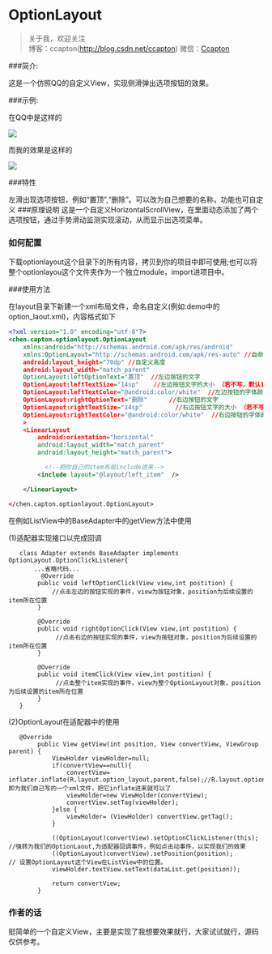 # OptionLayout
> 关于我，欢迎关注  
  博客：ccapton(http://blog.csdn.net/ccapton) 微信：[Ccapton]()   
 
###简介: 

这是一个仿照QQ的自定义View，实现侧滑弹出选项按钮的效果。

###示例:  

在QQ中是这样的

![](https://raw.githubusercontent.com/Ccapton/optionLayout/master/qq.gif)

而我的效果是这样的

![](https://raw.githubusercontent.com/Ccapton/optionLayout/master/my.gif)



###特性 

左滑出现选项按钮，例如“置顶”,“删除”。可以改为自己想要的名称，功能也可自定义
###原理说明
这是一个自定义HorizontalScrollView，在里面动态添加了两个选项按钮，通过手势滑动监测实现滚动，从而显示出选项菜单。

### 如何配置

下载optionlayout这个目录下的所有内容，拷贝到你的项目中即可使用;也可以将整个optionlayou这个文件夹作为一个独立module，import进项目中。

###使用方法

在layout目录下新建一个xml布局文件，命名自定义(例如:demo中的option_laout.xml)，内容格式如下

``` xml
<?xml version="1.0" encoding="utf-8"?>
<chen.capton.optionlayout.OptionLayout
    xmlns:android="http://schemas.android.com/apk/res/android"
    xmlns:OptionLayout="http://schemas.android.com/apk/res-auto" //自命名空间
    android:layout_height="70dp" //自定义高度
    android:layout_width="match_parent" 
    OptionLayout:leftOptionText="置顶"  //左边按钮的文字
    OptionLayout:leftTextSize="14sp"    //左边按钮文字的大小 （若不写，默认14sp）
    OptionLayout:leftTextColor="@android:color/white"  //左边按钮的字体颜色
    OptionLayout:rightOptionText="删除"      //右边按钮的文字
    OptionLayout:rightTextSize="14sp"         //右边按钮文字的大小 （若不写，默认14sp）
    OptionLayout:rightTextColor="@android:color/white"  //右边按钮的字体颜色
    >
    <LinearLayout
        android:orientation="horizontal"
        android:layout_width="match_parent"
        android:layout_height="match_parent">

          <!--把你自己的item布局include进来-->
        <include layout="@layout/left_item"  />

    </LinearLayout>

</chen.capton.optionlayout.OptionLayout>
``` 
在例如ListView中的BaseAdapter中的getView方法中使用

(1)适配器实现接口以完成回调
``` code
   class Adapter extends BaseAdapter implements OptionLayout.OptionClickListener{
       ...省略代码...
         @Override
        public void leftOptionClick(View view,int postition) {
            //点击左边的按钮实现的事件，view为按钮对象，position为后续设置的item所在位置
        }

        @Override
        public void rightOptionClick(View view,int postition) {
             //点击右边的按钮实现的事件，view为按钮对象，position为后续设置的item所在位置
        }

        @Override
        public void itemClick(View view,int postition) {
             //点击整个item实现的事件，view为整个OptionLayout对象，position为后续设置的item所在位置
        }
   }
``` 
(2)OptionLayout在适配器中的使用
``` code
   @Override
        public View getView(int position, View convertView, ViewGroup parent) {
            ViewHolder viewHolder=null;
            if(convertView==null){
                convertView= inflater.inflate(R.layout.option_layout,parent,false);//R.layout.option_layout即为我们自己写的一个xml文件，把它inflate进来就可以了
                viewHolder=new ViewHolder(convertView);
                convertView.setTag(viewHolder);
            }else {
                viewHolder= (ViewHolder) convertView.getTag();
            }

            ((OptionLayout)convertView).setOptionClickListener(this); //强转为我们的OptionLaout,为适配器回调事件，例如点击动事件，以实现我们的效果
            ((OptionLayout)convertView).setPosition(position);       // 设置OptionLayout这个View在ListView中的位置。
            viewHolder.textView.setText(dataList.get(position));

            return convertView;
        }
```
### 作者的话
 挺简单的一个自定义View，主要是实现了我想要效果就行，大家试试就行，源码仅供参考。

